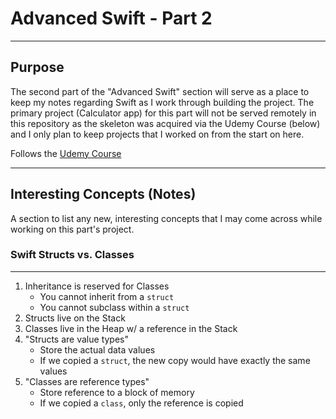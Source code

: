 # Advanced Swift - Part 2

---
## Purpose
The second part of the "Advanced Swift" section will serve as a place to keep my notes regarding Swift as I work through building the project. The primary project (Calculator app) for this part will not be served remotely in this repository as the skeleton was acquired via the Udemy Course (below) and I only plan to keep projects that I worked on from the start on here.

Follows the [Udemy Course](https://www.udemy.com/ios-12-app-development-bootcamp/)

---
## Interesting Concepts (Notes)
A section to list any new, interesting concepts that I may come across while working on this part's project.

### Swift **Struct**s vs. **Class**es
---
1. Inheritance is reserved for Classes
   * You cannot inherit from a `struct`
   * You cannot subclass within a `struct`
2. Structs live on the Stack
3. Classes live in the Heap w/ a reference in the Stack
4. "Structs are value types"
   * Store the actual data values
   * If we copied a `struct`, the new copy would have exactly the same values
5. "Classes are reference types"
   * Store reference to a block of memory
   * If we copied a `class`, only the reference is copied

